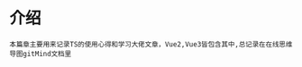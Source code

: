 # 介绍
    本篇章主要用来记录TS的使用心得和学习大佬文章，Vue2,Vue3皆包含其中,总记录在在线思维导图gitMind文档里
<CustomLink title='Git Mind' desc='每个思想都有价值' href='https://gitmind.cn/app/docs/mjk9l3st'/>
